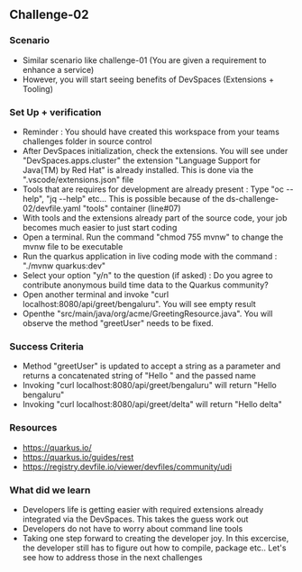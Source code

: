 ## Challenge-02

### Scenario
* Similar scenario like challenge-01 (You are given a requirement to enhance a service)
* However, you will start seeing benefits of DevSpaces (Extensions + Tooling)

### Set Up + verification
* Reminder : You should have created this workspace from your teams challenges folder in source control
* After DevSpaces initialization, check the extensions. You will see under "DevSpaces.apps.cluster" the extension "Language Support for Java(TM) by Red Hat" is already installed. This is done via the ".vscode/extensions.json" file
* Tools that are requires for development are already present : Type "oc --help", "jq --help" etc... This is possible because of the ds-challenge-02/devfile.yaml "tools" container (line#07)
* With tools and the extensions already part of the source code, your job becomes much easier to just start coding
* Open a terminal. Run the command "chmod 755 mvnw" to change the mvnw file to be executable
* Run the quarkus application in live coding mode with the command : "./mvnw quarkus:dev"
* Select your option "y/n" to the question (if asked) : Do you agree to contribute anonymous build time data to the Quarkus community? 
* Open another terminal and invoke "curl localhost:8080/api/greet/bengaluru". You will see empty result
* Openthe "src/main/java/org/acme/GreetingResource.java". You will observe the method "greetUser" needs to be fixed.

### Success Criteria
* Method "greetUser" is updated to accept a string as a parameter and returns a concatenated string of "Hello " and the passed name
* Invoking "curl localhost:8080/api/greet/bengaluru" will return "Hello bengaluru"
* Invoking "curl localhost:8080/api/greet/delta" will return "Hello delta"

### Resources
* https://quarkus.io/
* https://quarkus.io/guides/rest
* https://registry.devfile.io/viewer/devfiles/community/udi

### What did we learn
* Developers life is getting easier with required extensions already integrated via the DevSpaces. This takes the guess work out
* Developers do not have to worry about command line tools
* Taking one step forward to creating the developer joy. In this excercise, the developer still has to figure out how to compile, package etc.. Let's see how to address those in the next challenges

